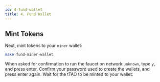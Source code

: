 ```yaml
---
id: 4-fund-wallet
title: 4. Fund Wallet
---
```


## Mint Tokens

Next, mint tokens to your `miner` wallet:

```bash
make fund-miner-wallet
```

When asked for confirmation to run the faucet on network `unknown`, type `y`, and press enter. Confirm your password used to create the wallets, and press enter again. Wait for the tTAO to be minted to your wallet:
